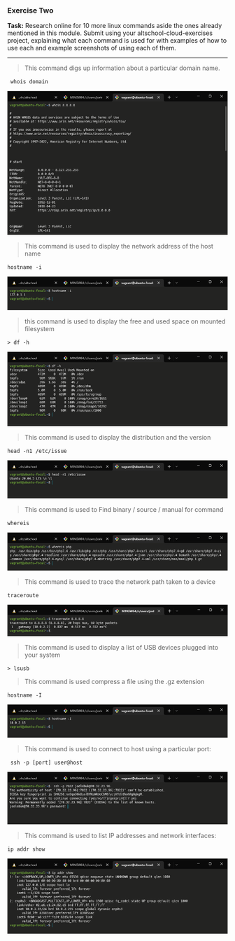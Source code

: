 ### Exercise Two

**Task:** Research online for 10 more linux commands aside the ones already mentioned in this module. Submit using your altschool-cloud-exercises project, explaining what each command is used for with examples of how to use each and example screenshots of using each of them.

---

> This command digs up information about a particular domain name.

```
 whois domain
```

![alt](/month-one/week-three/exercise-two/whois-command.png)

> This command is used to display the network address of the host name

```
hostname -i
```

![alt](/month-one/week-three/exercise-two/hostname%20-i-command.png)

> this command is used to display the free and used space on mounted filesystem

```
> df -h
```

![alt](/month-one/week-three/exercise-two/df%20-h-command.png)

> This command is used to display the distribution and the version

```
head -n1 /etc/issue
```

![alt](/month-one/week-three/exercise-two/head%20-n1-etc-issue-command.png)

> This command is used to Find binary / source / manual for command

```
whereis
```

![alt](/month-one/week-three/exercise-two/whereis-command.png)

> This command is used to trace the network path taken to a device

```
traceroute
```

![alt](/month-one/week-three/exercise-two/traceroute-command.png)

> This command is used to display a list of USB devices plugged into your system

```
> lsusb
```

> This command is used compress a file using the .gz extension

```
hostname -I
```

![alt](/month-one/week-three/exercise-two/hostname%20-I.png)

> This command is used to connect to host using a particular port:

```
 ssh -p [port] user@host
```

![alt](/month-one/week-three/exercise-two/ssh%20.png)

> This command is used to list IP addresses and network interfaces:

```
ip addr show
```

![alt](/month-one/week-three/exercise-two/ip-addr-command.png)
